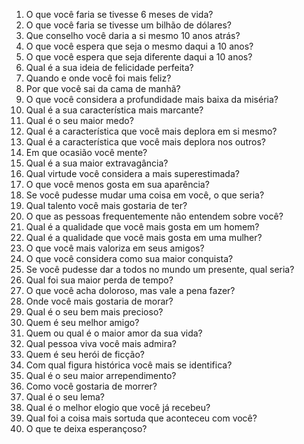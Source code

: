 1. O que você faria se tivesse 6 meses de vida?
2. O que você faria se tivesse um bilhão de dólares?
3. Que conselho você daria a si mesmo 10 anos atrás?
4. O que você espera que seja o mesmo daqui a 10 anos?
5. O que você espera que seja diferente daqui a 10 anos?
6. Qual é a sua ideia de felicidade perfeita?
7. Quando e onde você foi mais feliz?
8. Por que você sai da cama de manhã?
9. O que você considera a profundidade mais baixa da miséria?
10. Qual é a sua característica mais marcante?
11. Qual é o seu maior medo?
12. Qual é a característica que você mais deplora em si mesmo?
13. Qual é a característica que você mais deplora nos outros?
14. Em que ocasião você mente?
15. Qual é a sua maior extravagância?
16. Qual virtude você considera a mais superestimada?
17. O que você menos gosta em sua aparência?
18. Se você pudesse mudar uma coisa em você, o que seria?
19. Qual talento você mais gostaria de ter?
20. O que as pessoas frequentemente não entendem sobre você?
21. Qual é a qualidade que você mais gosta em um homem?
22. Qual é a qualidade que você mais gosta em uma mulher?
23. O que você mais valoriza em seus amigos?
24. O que você considera como sua maior conquista?
25. Se você pudesse dar a todos no mundo um presente, qual seria?
26. Qual foi sua maior perda de tempo?
27. O que você acha doloroso, mas vale a pena fazer?
28. Onde você mais gostaria de morar?
29. Qual é o seu bem mais precioso?
30. Quem é seu melhor amigo?
31. Quem ou qual é o maior amor da sua vida?
32. Qual pessoa viva você mais admira?
33. Quem é seu herói de ficção?
34. Com qual figura histórica você mais se identifica?
35. Qual é o seu maior arrependimento?
36. Como você gostaria de morrer?
37. Qual é o seu lema?
38. Qual é o melhor elogio que você já recebeu?
39. Qual foi a coisa mais sortuda que aconteceu com você?
40. O que te deixa esperançoso?
